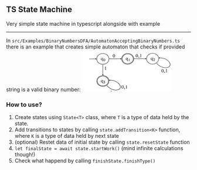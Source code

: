 ## TS State Machine
Very simple state machine in typescript alongside with example

------

In `src/Examples/BinaryNumbersDFA/AutomatonAcceptingBinaryNumbers.ts` there is an example that creates simple automaton that checks if provided string is a valid binary number:
![Automaton](img/AcceptingBinaryNumbersAutomaton.png)

### How to use?
1. Create states using `State<T>` class, where `T` is a type of data held by the state.
2. Add transitions to states by calling `state.addTransition<K>` function, where `K` is a type of data held by next state
3. (optional) Restet data of initial state by calling `state.resetState` function
4. `let finalState = await state.startWork()` (mind infinite calculations though!)
5. Check what happend by calling `finishState.finishType()`
